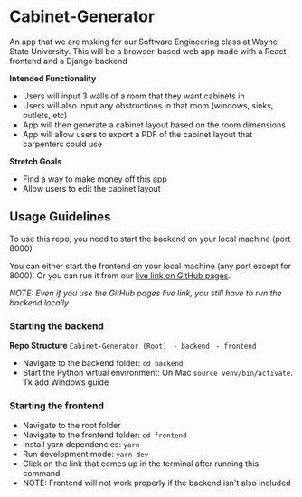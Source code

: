 # Cabinet-Generator
An app that we are making for our Software Engineering class at Wayne State University.
This will be a browser-based web app made with a React frontend and a Django backend

**Intended Functionality**
- Users will input 3 walls of a room that they want cabinets in
- Users will also input any obstructions in that room (windows, sinks, outlets, etc)
- App will then generate a cabinet layout based on the room dimensions
- App will allow users to export a PDF of the cabinet layout that carpenters could use

**Stretch Goals**
- Find a way to make money off this app
- Allow users to edit the cabinet layout

## Usage Guidelines
To use this repo, you need to start the backend on your local machine (port 8000)

You can either start the frontend on your local machine (any port except for 8000). Or you can run it from our [live link on GitHub pages]([url](https://wsu-software-engineering-group-12.github.io/Cabinet-Generator/)).

_NOTE: Even if you use the GitHub pages live link, you still have to run the backend locally_

### Starting the backend
**Repo Structure**
`Cabinet-Generator (Root)`
` - backend`
` - frontend`

- Navigate to the backend folder: `cd backend`
- Start the Python virtual environment: On Mac `source venv/bin/activate`. Tk add Windows guide

### Starting the frontend
- Navigate to the root folder
- Navigate to the frontend folder: `cd frontend`
- Install yarn dependencies: `yarn`
- Run development mode: `yarn dev`
- Click on the link that comes up in the terminal after running this command
- NOTE: Frontend will not work properly if the backend isn't also included
